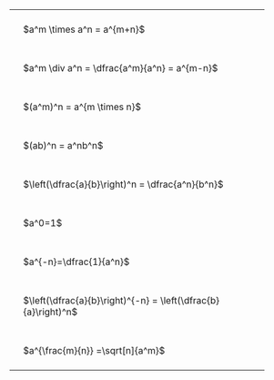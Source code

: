 ---
---

#  
<br>
<style type="text/css">
#T_564a5 th.col_heading {
  text-align: left;
  font-size: 1em;
}
#T_564a5 td {
  text-align: left;
  font-size: 1em;
  padding: 1.5em;
}
#T_564a5_row0_col0, #T_564a5_row1_col0, #T_564a5_row2_col0, #T_564a5_row3_col0, #T_564a5_row4_col0, #T_564a5_row5_col0, #T_564a5_row6_col0, #T_564a5_row7_col0, #T_564a5_row8_col0 {
  width: 400px;
  white-space: pre-wrap;
}
</style>
<table id="T_564a5">
  <thead>
  </thead>
  <tbody>
    <tr>
      <td id="T_564a5_row0_col0" class="data row0 col0" >$a^m \times a^n = a^{m+n}$</td>
    </tr>
    <tr>
      <td id="T_564a5_row1_col0" class="data row1 col0" >$a^m \div a^n = \dfrac{a^m}{a^n} = a^{m-n}$</td>
    </tr>
    <tr>
      <td id="T_564a5_row2_col0" class="data row2 col0" >$(a^m)^n = a^{m \times n}$</td>
    </tr>
    <tr>
      <td id="T_564a5_row3_col0" class="data row3 col0" >$(ab)^n = a^nb^n$</td>
    </tr>
    <tr>
      <td id="T_564a5_row4_col0" class="data row4 col0" >$\left(\dfrac{a}{b}\right)^n = \dfrac{a^n}{b^n}$</td>
    </tr>
    <tr>
      <td id="T_564a5_row5_col0" class="data row5 col0" >$a^0=1$</td>
    </tr>
    <tr>
      <td id="T_564a5_row6_col0" class="data row6 col0" >$a^{-n}=\dfrac{1}{a^n}$</td>
    </tr>
    <tr>
      <td id="T_564a5_row7_col0" class="data row7 col0" >$\left(\dfrac{a}{b}\right)^{-n} = \left(\dfrac{b}{a}\right)^n$</td>
    </tr>
    <tr>
      <td id="T_564a5_row8_col0" class="data row8 col0" >$a^{\frac{m}{n}} =\sqrt[n]{a^m}$</td>
    </tr>
  </tbody>
</table>
